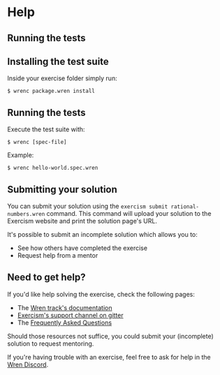 # Help

## Running the tests

## Installing the test suite

Inside your exercise folder simply run:

```
$ wrenc package.wren install
```

## Running the tests

Execute the test suite with:

```
$ wrenc [spec-file]
```

Example:

```
$ wrenc hello-world.spec.wren
```

## Submitting your solution

You can submit your solution using the `exercism submit rational-numbers.wren` command.
This command will upload your solution to the Exercism website and print the solution page's URL.

It's possible to submit an incomplete solution which allows you to:

- See how others have completed the exercise
- Request help from a mentor

## Need to get help?

If you'd like help solving the exercise, check the following pages:

- The [Wren track's documentation](https://exercism.org/docs/tracks/wren)
- [Exercism's support channel on gitter](https://gitter.im/exercism/support)
- The [Frequently Asked Questions](https://exercism.org/docs/using/faqs)

Should those resources not suffice, you could submit your (incomplete) solution to request mentoring.

If you're having trouble with an exercise, feel free to ask for help in the [Wren Discord](https://discord.gg/VTzuWmBavH).